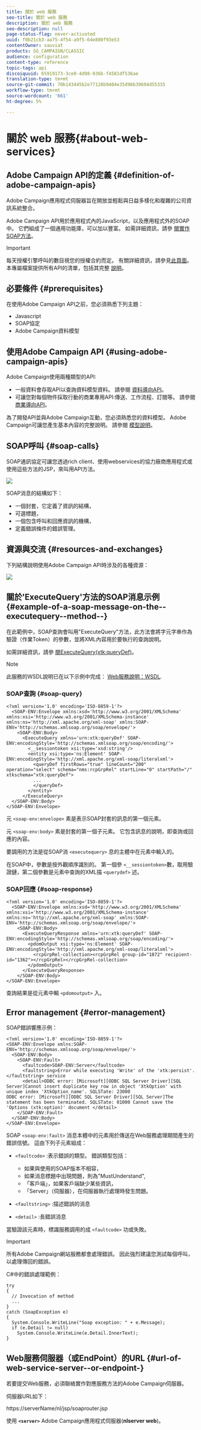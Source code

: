 ```yaml
---
title: 關於 web 服務
seo-title: 關於 web 服務
description: 關於 web 服務
seo-description: null
page-status-flag: never-activated
uuid: f0b21cb3-aa75-4f54-a9f5-64e880f93e53
contentOwner: sauviat
products: SG_CAMPAIGN/CLASSIC
audience: configuration
content-type: reference
topic-tags: api
discoiquuid: 65919173-3ce0-4d98-936b-f4581df536ae
translation-type: tm+mt
source-git-commit: 70b143445b2e77128b9404e35d96b39694d55335
workflow-type: tm+mt
source-wordcount: '661'
ht-degree: 5%

---
```



# 關於 web 服務{#about-web-services}

## Adobe Campaign API的定義 {#definition-of-adobe-campaign-apis}

Adobe Campaign應用程式伺服器旨在開放並輕鬆與日益多樣化和複雜的公司資訊系統整合。

Adobe Campaign API用於應用程式內的JavaScript，以及應用程式外的SOAP中。 它們組成了一個通用功能庫，可以加以豐富。 如需詳細資訊，請參 [閱實作SOAP方法](../../configuration/using/implementing-soap-methods.md)。

>[!IMPORTANT]
>
>每天授權引擎呼叫的數目視您的授權合約而定。 有關詳細資訊，請參見[此頁面](https://helpx.adobe.com/legal/product-descriptions/adobe-campaign-classic---product-description.html)。\
>本專屬檔案提供所有API的清單，包括其完整 [說明](https://docs.adobe.com/content/help/en/campaign-classic/technicalresources/api/index.html)。

## 必要條件 {#prerequisites}

在使用Adobe Campaign API之前，您必須熟悉下列主題：

* Javascript
* SOAP協定
* Adobe Campaign資料模型

## 使用Adobe Campaign API {#using-adobe-campaign-apis}

Adobe Campaign使用兩種類型的API:

* 一般資料會存取API以查詢資料模型資料。 請參閱 [資料導向API](../../configuration/using/data-oriented-apis.md)。
* 可讓您對每個物件採取行動的商業專用API:傳送、工作流程、訂閱等。 請參閱 [商業導向API](../../configuration/using/business-oriented-apis.md)。

為了開發API並與Adobe Campaign互動，您必須熟悉您的資料模型。 Adobe Campaign可讓您產生基本內容的完整說明。 請參閱 [模型說明](../../configuration/using/data-oriented-apis.md#description-of-the-model)。

## SOAP呼叫 {#soap-calls}

SOAP通訊協定可讓您透過rich client、使用webservices的協力廠商應用程式或使用這些方法的JSP，來叫用API方法。

![](assets/s_ncs_configuration_architecture.png)

SOAP消息的結構如下：

* 一個封套，它定義了資訊的結構，
* 可選標題，
* 一個包含呼叫和回應資訊的機構，
* 定義錯誤條件的錯誤管理。

## 資源與交流 {#resources-and-exchanges}

下列結構說明使用Adobe Campaign API時涉及的各種資源：

![](assets/s_ncs_integration_webservices_schema_pres.png)

## 關於&#39;ExecuteQuery&#39;方法的SOAP消息示例 {#example-of-a-soap-message-on-the--executequery--method--}

在此範例中，SOAP查詢會叫用&quot;ExecuteQuery&quot;方法，此方法會將字元字串作為驗證（作業Token）的參數，並將XML內容用於要執行的查詢說明。

如需詳細資訊，請參 [閱ExecuteQuery(xtk:queryDef)](../../configuration/using/data-oriented-apis.md#executequery--xtk-querydef-)。

>[!NOTE]
>
>此服務的WSDL說明已在以下示例中完成： [Web服務說明：WSDL](../../configuration/using/web-service-calls.md#web-service-description--wsdl).

### SOAP查詢 {#soap-query}

```
<?xml version='1.0' encoding='ISO-8859-1'?>
  <SOAP-ENV:Envelope xmlns:xsd='http://www.w3.org/2001/XMLSchema' xmlns:xsi='http://www.w3.org/2001/XMLSchema-instance' xmlns:ns='http://xml.apache.org/xml-soap' xmlns:SOAP-ENV='http://schemas.xmlsoap.org/soap/envelope/'>
    <SOAP-ENV:Body>
      <ExecuteQuery xmlns='urn:xtk:queryDef' SOAP-ENV:encodingStyle='http://schemas.xmlsoap.org/soap/encoding/'>
        <__sessiontoken xsi:type='xsd:string'/>
        <entity xsi:type='ns:Element' SOAP-ENV:encodingStyle='http://xml.apache.org/xml-soap/literalxml'>
          <queryDef firstRows="true" lineCount="200" operation="select" schema="nms:rcpGrpRel" startLine="0" startPath="/" xtkschema="xtk:queryDef">
          ...
          </queryDef>
        </entity>
      </ExecuteQuery>
  </SOAP-ENV:Body>
</SOAP-ENV:Envelope>
```

元 `<soap-env:envelope>` 素是表示SOAP封套的訊息的第一個元素。

元 `<soap-env:body>` 素是封套的第一個子元素。 它包含訊息的說明，即查詢或回應的內容。

要調用的方法是從SOAP消 `<executequery>` 息的主體中在元素中輸入的。

在SOAP中，參數是按外觀順序識別的。 第一個參 `<__sessiontoken>`數，取用驗證鏈，第二個參數是元素中查詢的XML描 `<querydef>` 述。

### SOAP回應 {#soap-response}

```
<?xml version='1.0' encoding='ISO-8859-1'?>
  <SOAP-ENV:Envelope xmlns:xsd='http://www.w3.org/2001/XMLSchema' xmlns:xsi='http://www.w3.org/2001/XMLSchema-instance' xmlns:ns='http://xml.apache.org/xml-soap' xmlns:SOAP-ENV='http://schemas.xmlsoap.org/soap/envelope/'>
    <SOAP-ENV:Body>
      <ExecuteQueryResponse xmlns='urn:xtk:queryDef' SOAP-ENV:encodingStyle='http://schemas.xmlsoap.org/soap/encoding/'>
        <pdomOutput xsi:type='ns:Element' SOAP-ENV:encodingStyle='http://xml.apache.org/xml-soap/literalxml'>
          <rcpGrpRel-collection><rcpGrpRel group-id="1872" recipient-id="1362"></rcpGrpRel></rcpGrpRel-collection>
        </pdomOutput>
      </ExecuteQueryResponse>
    </SOAP-ENV:Body>
</SOAP-ENV:Envelope>
```

查詢結果是從元素中輸 `<pdomoutput>` 入。

## Error management {#error-management}

SOAP錯誤響應示例：

```
<?xml version='1.0' encoding='ISO-8859-1'?>
<SOAP-ENV:Envelope xmlns:SOAP-ENV='http://schemas.xmlsoap.org/soap/envelope/'>
  <SOAP-ENV:Body>
    <SOAP-ENV:Fault>
      <faultcode>SOAP-ENV:Server</faultcode>
      <faultstring>Error while executing 'Write' of the 'xtk:persist'.</faultstring> service
      <detail>ODBC error: [Microsoft][ODBC SQL Server Driver][SQL Server]Cannot insert duplicate key row in object 'XtkOption' with unique index 'XtkOption_name'. SQLSTate: 23000
ODBC error: [Microsoft][ODBC SQL Server Driver][SQL Server]The statement has been terminated. SQLSTate: 01000 Cannot save the 'Options (xtk:option)' document </detail>
    </SOAP-ENV:Fault>
  </SOAP-ENV:Body>
</SOAP-ENV:Envelope>
```

SOAP `<soap-env:fault>` 消息本體中的元素用於傳送在Web服務處理期間產生的錯誤信號。 這由下列子元素組成：

* `<faultcode>` :表示錯誤的類型。 錯誤類型包括：

   * 如果與使用的SOAP版本不相容，
   * 如果消息標題中出現問題，則為&quot;MustUnderstand&quot;,
   * 「客戶端」，如果客戶端缺少某些資訊，
   * 「Server」（伺服器），在伺服器執行處理時發生問題。

* `<faultstring>` :描述錯誤的消息
* `<detail>` :長錯誤消息

當驗證該元素時，標識服務調用的成 `<faultcode>` 功或失敗。

>[!IMPORTANT]
>
>所有Adobe Campaign網站服務都會處理錯誤。 因此強烈建議您測試每個呼叫，以處理傳回的錯誤。

C#中的錯誤處理範例：

```
try 
{
  // Invocation of method
  ...
}
catch (SoapException e)
{
  System.Console.WriteLine("Soap exception: " + e.Message);        
  if (e.Detail != null)
    System.Console.WriteLine(e.Detail.InnerText);
}
```

## Web服務伺服器（或EndPoint）的URL {#url-of-web-service-server--or-endpoint-}

若要提交Web服務，必須聯絡實作對應服務方法的Adobe Campaign伺服器。

伺服器URL如下：

https://serverName/nl/jsp/soaprouter.jsp

使用 **`<server>`** Adobe Campaign應用程式伺服器(**nlserver web**)。
